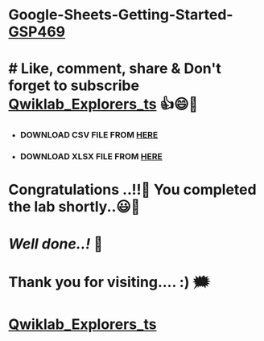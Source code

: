 # Google-Sheets-Getting-Started- [GSP469](https://www.cloudskillsboost.google/focuses/5828?parent=catalog)

# # Like, comment, share & Don't forget to subscribe [Qwiklab_Explorers_ts](https://youtube.com/@titashshil?si=RgamNu1dc9jVIbJN) 👍😄🤝

- ### DOWNLOAD CSV FILE FROM [HERE](https://raw.githubusercontent.com/Titash-shil/Google-Sheets-Getting-Started-GSP469/main/exported-data.csv)

- ### DOWNLOAD XLSX FILE FROM [HERE](https://github.com/Titash-shil/Google-Sheets-Getting-Started-GSP469/blob/main/important-data.xlsx)

# Congratulations ..!!🎉  You completed the lab shortly..😃💯

# *Well done..!* 👏

# Thank you for visiting.... :) 🗯️

# [Qwiklab_Explorers_ts](https://youtube.com/@titashshil?si=RgamNu1dc9jVIbJN)
